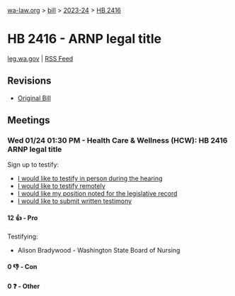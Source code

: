 [wa-law.org](/) > [bill](/bill/) > [2023-24](/bill/2023-24/) > [HB 2416](/bill/2023-24/hb/2416/)

# HB 2416 - ARNP legal title
[leg.wa.gov](https://app.leg.wa.gov/billsummary?BillNumber=2416&Year=2023&Initiative=false) | [RSS Feed](./rss.xml)

## Revisions
* [Original Bill](1/)

## Meetings
### Wed 01/24 01:30 PM - Health Care & Wellness (HCW): HB 2416 ARNP legal title
Sign up to testify:
* [I would like to testify in person during the hearing](https://app.leg.wa.gov/csi/Testifier/Add?chamber=House&mId=31705&aId=157382&caId=23518&tId=1)
* [I would like to testify remotely](https://app.leg.wa.gov/csi/Testifier/Add?chamber=House&mId=31705&aId=157382&caId=23518&tId=2)
* [I would like my position noted for the legislative record](https://app.leg.wa.gov/csi/Testifier/Add?chamber=House&mId=31705&aId=157382&caId=23518&tId=3)
* [I would like to submit written testimony](https://app.leg.wa.gov/csi/Testifier/Add?chamber=House&mId=31705&aId=157382&caId=23518&tId=4)

#### 12 👍 - Pro
Testifying:
* Alison Bradywood - Washington State Board of Nursing

#### 0 👎 - Con

#### 0 ❓ - Other
